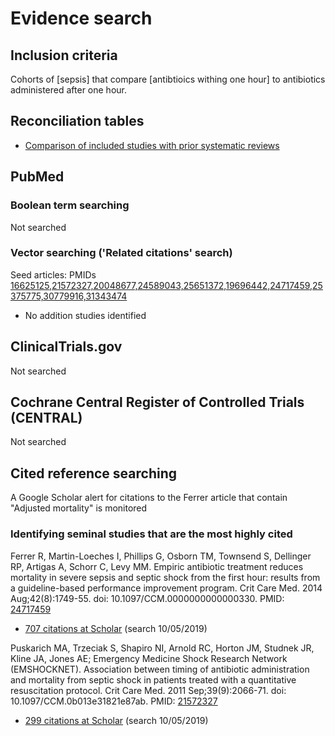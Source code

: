 # Evidence search

## Inclusion criteria
Cohorts of [sepsis] that compare [antibtioics withing one hour] to antibiotics administered after one hour.

## Reconciliation tables
* [Comparison of included studies with prior systematic reviews](../reconciliation-tables)

## PubMed
### Boolean term searching

Not searched

### Vector searching ('Related citations' search)
Seed articles: PMIDs [16625125,21572327,20048677,24589043,25651372,19696442,24717459,25375775,30779916,31343474](https://www.ncbi.nlm.nih.gov/pubmed/?linkname=pubmed_pubmed&from_uid=16625125,21572327,20048677,24589043,25651372,19696442,24717459,25375775,30779916,31343474)
* No addition studies identified

## ClinicalTrials.gov

Not searched

## Cochrane Central Register of Controlled Trials (CENTRAL)

Not searched

## Cited reference searching
A Google Scholar alert for citations to the Ferrer article that contain "Adjusted mortality" is monitored 

### Identifying seminal studies that are the most highly cited
Ferrer R, Martin-Loeches I, Phillips G, Osborn TM, Townsend S, Dellinger RP, Artigas A, Schorr C, Levy MM. Empiric antibiotic treatment reduces mortality in severe sepsis and septic shock from the first hour: results from a guideline-based performance improvement program. Crit Care Med. 2014 Aug;42(8):1749-55. doi: 10.1097/CCM.0000000000000330. PMID: [24717459](http://pubmed.gov/24717459)
 * [707 citations at Scholar](https://scholar.google.com/scholar?cites=17880318823555719615&as_sdt=2005&sciodt=0,5&hl=en) (search 10/05/2019)

Puskarich MA, Trzeciak S, Shapiro NI, Arnold RC, Horton JM, Studnek JR, Kline JA, Jones AE; Emergency Medicine Shock Research Network (EMSHOCKNET). Association between timing of antibiotic administration and mortality from septic shock in patients treated with a quantitative resuscitation protocol. Crit Care Med. 2011 Sep;39(9):2066-71. doi: 10.1097/CCM.0b013e31821e87ab. PMID: [21572327](http://pubmed.gov/21572327)
 * [299 citations at Scholar](https://scholar.google.com/scholar?cites=8350354413426419216&as_sdt=2005&sciodt=0,5&hl=en) (search 10/05/2019)

